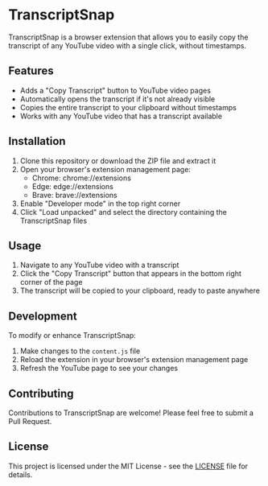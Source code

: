 # TranscriptSnap

TranscriptSnap is a browser extension that allows you to easily copy the transcript of any YouTube video with a single click, without timestamps.

## Features

- Adds a "Copy Transcript" button to YouTube video pages
- Automatically opens the transcript if it's not already visible
- Copies the entire transcript to your clipboard without timestamps
- Works with any YouTube video that has a transcript available

## Installation

1. Clone this repository or download the ZIP file and extract it
2. Open your browser's extension management page:
   - Chrome: chrome://extensions
   - Edge: edge://extensions
   - Brave: brave://extensions
3. Enable "Developer mode" in the top right corner
4. Click "Load unpacked" and select the directory containing the TranscriptSnap files

## Usage

1. Navigate to any YouTube video with a transcript
2. Click the "Copy Transcript" button that appears in the bottom right corner of the page
3. The transcript will be copied to your clipboard, ready to paste anywhere

## Development

To modify or enhance TranscriptSnap:

1. Make changes to the `content.js` file
2. Reload the extension in your browser's extension management page
3. Refresh the YouTube page to see your changes

## Contributing

Contributions to TranscriptSnap are welcome! Please feel free to submit a Pull Request.

## License

This project is licensed under the MIT License - see the [LICENSE](LICENSE) file for details.